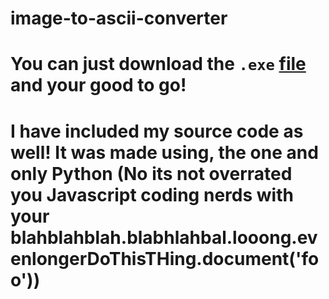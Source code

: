 # image-to-ascii-converter
# You can just download the `.exe` [file](https://github.com/Loganius-II/image-to-ascii-converter/blob/main/dist/no_shell_output.exe) and your good to go!
# I have included my source code as well! It was made using, the one and only Python (No its not overrated you Javascript coding nerds with your blahblahblah.blabhlahbal.looong.evenlongerDoThisTHing.document('foo'))
